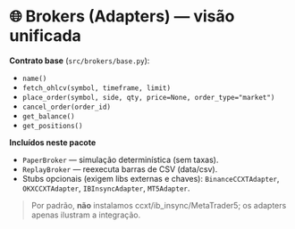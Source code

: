 # 🌐 Brokers (Adapters) — visão unificada
**Contrato base** (`src/brokers/base.py`):
- `name()`
- `fetch_ohlcv(symbol, timeframe, limit)`
- `place_order(symbol, side, qty, price=None, order_type="market")`
- `cancel_order(order_id)`
- `get_balance()`
- `get_positions()`

**Incluídos neste pacote**
- `PaperBroker` — simulação determinística (sem taxas).
- `ReplayBroker` — reexecuta barras de CSV (data/csv).
- Stubs opcionais (exigem libs externas e chaves): `BinanceCCXTAdapter`, `OKXCCXTAdapter`, `IBInsyncAdapter`, `MT5Adapter`.
> Por padrão, **não** instalamos ccxt/ib_insync/MetaTrader5; os adapters apenas ilustram a integração.

